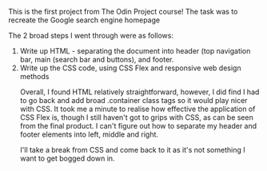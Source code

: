  This is the first project from The Odin Project course! The task was to recreate the Google search engine homepage
 
 The 2 broad steps I went through were as follows:
 <ol>
  <li> Write up HTML - separating the document into header (top navigation bar, main (search bar and buttons), and footer.</li>
 <li> Write up the CSS code, using CSS Flex and responsive web design methods </li>
 
 Overall, I found HTML relatively straightforward, however, I did find I had to go back and add broad .container class tags so it would play nicer with CSS. It took me a minute to realise how effective the application of CSS Flex is, though I still haven't got to grips with CSS, as can be seen from the final product. I can't figure out how to separate my header and footer elements into left, middle and right.
 
 I'll take a break from CSS and come back to it as it's not something I want to get bogged down in.
